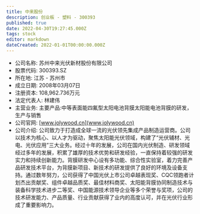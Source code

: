 ```yaml
---
title: 中来股份
description: 创业板 - 塑料 - 300393
published: true
date: 2022-04-30T19:27:45.000Z
tags: stock
editor: markdown
dateCreated: 2022-01-01T00:00:00.000Z
---
```


- 公司名称: 苏州中来光伏新材股份有限公司
- 股票代码: 300393.SZ
- 所在地: 江苏 - 苏州市
- 成立日期: 2008年03月07日
- 注册资本: 108,962.736万元
- 法定代表人: 林建伟
- 主营业务: 主要产品:中等表面能四氟型太阳电池背膜太阳能电池背膜的研发，生产与销售
- 公司官网: [www.jolywood.cn](www.jolywood.cn)
- 公司介绍: 公司致力于打造成全球一流的光伏领先集成产品制造运营商。公司以技术为核心、以人才为驱动，聚焦太阳能光伏领域，构建了“光伏辅材、光电、光伏应用”三大业务。经过十年的发展，公司在国内光伏制造、研发领域经过多年的发展，积累了雄厚的技术优势和研发经验，一直保持着较强的研发实力和持续创新能力。背膜研发中心设有多功能、综合性实验室，着力完善产品研发技术平台，为背膜新项目、新技术的研发提供了良好的环境及设备支持。通过数年努力，公司获得了中国光伏上市公司卓越表现奖、CQC领跑者计划杰出贡献奖、组件卓越品质奖、最佳材料商奖、太阳能背膜协同制造技术与装备科学技术进步二等奖、中国能源技术领导企业等多个荣誉与奖项，公司的技术研发能力、产品质量、行业贡献获得了业内的高度认可，并在光伏行业形成了重要影响力。


